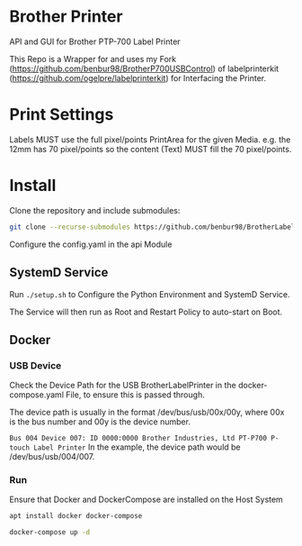 # Brother Printer

API and GUI for Brother PTP-700 Label Printer

This Repo is a Wrapper for and uses my Fork (https://github.com/benbur98/BrotherP700USBControl) of labelprinterkit (https://github.com/ogelpre/labelprinterkit) for Interfacing the Printer.

# Print Settings

Labels MUST use the full pixel/points PrintArea for the given Media.
e.g. the 12mm has 70 pixel/points so the content (Text) MUST fill the 70 pixel/points.

# Install

Clone the repository and include submodules:
```sh
git clone --recurse-submodules https://github.com/benbur98/BrotherLabelPrinter.git
```

Configure the config.yaml in the api Module

## SystemD Service

Run `./setup.sh` to Configure the Python Environment and SystemD Service.

The Service will then run as Root and Restart Policy to auto-start on Boot.

## Docker

### USB Device

Check the Device Path for the USB BrotherLabelPrinter in the docker-compose.yaml File, to ensure this is passed through.

The device path is usually in the format /dev/bus/usb/00x/00y, where 00x is the bus number and 00y is the device number.

`Bus 004 Device 007: ID 0000:0000 Brother Industries, Ltd PT-P700 P-touch Label Printer`
    In the example, the device path would be /dev/bus/usb/004/007.

### Run

Ensure that Docker and DockerCompose are installed on the Host System
```sh
apt install docker docker-compose
```

```sh
docker-compose up -d
```
